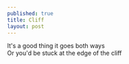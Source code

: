 ```yaml
---
published: true
title: Cliff
layout: post
---
```

It's a good thing it goes both ways
<br/>
Or you'd be stuck at the edge of the cliff